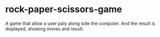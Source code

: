 # rock-paper-scissors-game
A game that allow a user paly along side the computer.  And the result is displayed, showing moves and result.
